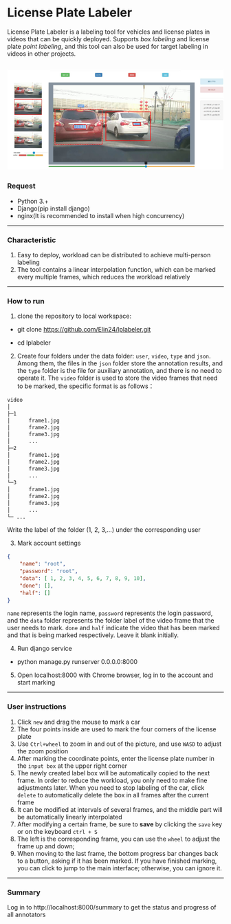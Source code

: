 #   License Plate Labeler

License Plate Labeler is a labeling tool for vehicles and license plates in videos that can be quickly deployed. Supports *box labeling* and license plate *point labeling*, and this tool can also be used for target labeling in videos in other projects.

![show](images/readme.jpg)
----

### Request
* Python 3.+
* Django(pip install django)
* nginx(It is recommended to install when high concurrency)


------

### Characteristic
1. Easy to deploy, workload can be distributed to achieve multi-person labeling
2. The tool contains a linear interpolation function, which can be marked every multiple frames, which reduces the workload relatively

----



### How to run

1. clone the repository to local workspace:

*   git clone https://github.com/Elin24/lplabeler.git

*   cd lplabeler

2. Create four folders under the data folder: `user`, `video`, `type` and `json`. Among them, the files in the `json` folder store the annotation results, and the `type` folder is the file for auxiliary annotation, and there is no need to operate it. The `video` folder is used to store the video frames that need to be marked, the specific format is as follows：
```
video
│  
├─1
│      frame1.jpg
│      frame2.jpg
│      frame3.jpg
│      ...
├─2
│      frame1.jpg
│      frame2.jpg
│      frame3.jpg
│      ...
└─3
│      frame1.jpg
│      frame2.jpg
│      frame3.jpg
│      ...
└─ ...
```
Write the label of the folder (1, 2, 3,...) under the corresponding user



3. Mark account settings
```json
{
    "name": "root",
    "password": "root",
    "data": [ 1, 2, 3, 4, 5, 6, 7, 8, 9, 10],
    "done": [],
    "half": []
}
```
`name` represents the login name, `password` represents the login password, and the `data` folder represents the folder label of the video frame that the user needs to mark. `done` and `half` indicate the video that has been marked and that is being marked respectively. Leave it blank initially.


4. Run django service

*   python manage.py runserver 0.0.0.0:8000

5. Open localhost:8000 with Chrome browser, log in to the account and start marking


----


### User instructions

1. Click `new` and drag the mouse to mark a car
2. The four points inside are used to mark the four corners of the license plate
3. Use `Ctrl+wheel` to zoom in and out of the picture, and use `WASD` to adjust the zoom position
4. After marking the coordinate points, enter the license plate number in the `input box` at the upper right corner
5. The newly created label box will be automatically copied to the next frame. In order to reduce the workload, you only need to make fine adjustments later. When you need to stop labeling of the car, click `delete` to automatically delete the box in all frames after the current frame
5. It can be modified at intervals of several frames, and the middle part will be automatically linearly interpolated
6. After modifying a certain frame, be sure to **save** by clicking the `save` key or on the keyboard `ctrl + S`
7. The left is the corresponding frame, you can use the `wheel` to adjust the frame up and down;
8. When moving to the last frame, the bottom progress bar changes back to a button, asking if it has been marked. If you have finished marking, you can click to jump to the main interface; otherwise, you can ignore it.

---



### Summary
Log in to http://localhost:8000/summary to get the status and progress of all annotators
